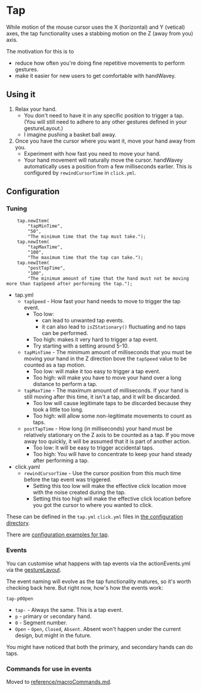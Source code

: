 # Tap

While motion of the mouse cursor uses the X (horizontal) and Y (vetical) axes, the tap functionality uses a stabbing motion on the Z (away from you) axis.

The motivation for this is to

* reduce how often you're doing fine repetitive movements to perform gestures.
* make it easier for new users to get comfortable with handWavey.

## Using it

1. Relax your hand.
    * You don't need to have it in any specific position to trigger a tap. (You will still need to adhere to any other gestures defined in your gestureLayout.)
    * I imagine pushing a basket ball away.
1. Once you have the cursor where you want it, move your hand away from you.
    * Experiment with how fast you need to move your hand.
    * Your hand movement will naturally move the cursor. handWavey automatically uses a position from a few milliseconds earlier. This is configured by `rewindCursorTime` in `click.yml`.

## Configuration

### Tuning

        tap.newItem(
            "tapMinTime",
            "50",
            "The minimum time that the tap must take.");
        tap.newItem(
            "tapMaxTime",
            "100",
            "The maximum time that the tap can take.");
        tap.newItem(
            "postTapTime",
            "100",
            "The minimum amount of time that the hand must not be moving more than tapSpeed after performing the tap.");



* tap.yml
    * `tapSpeed` - How fast your hand needs to move to trigger the tap event.
        * Too low:
            * can lead to unwanted tap events.
            * it can also lead to `isZStationary()` fluctuating and no taps can be performed.
        * Too high: makes it very hard to trigger a tap event.
        * Try starting with a setting around 5-10.
    * `tapMinTime` - The minimum amount of milliseconds that you must be moving your hand in the Z direction bove the `tapSpeed` value to be counted as a tap motion.
        * Too low: will make it too easy to trigger a tap event.
        * Too high: will make you have to move your hand over a long distance to perform a tap.
    * `tapMaxTime` - The maximum amount of milliseconds. If your hand is still moving after this time, it isn't a tap, and it will be discarded.
        * Too low will cause legitimate taps to be discarded because they took a little too long.
        * Too high: will allow some non-legitimate movements to count as taps.
    * `postTapTime` - How long (in milliseconds) your hand must be relatively stationary on the Z axis to be counted as a tap. If you move away too quickly, it will be assumed that it is part of another action.
        * Too low: It will be easy to trigger accidental taps.
        * Too high: You will have to concentrate to keep your hand steady after performing a tap.
* click.yaml
    * `rewindCursorTime` - Use the cursor position from this much time before the tap event was triggered.
        * Setting this too low will make the effective click location move with the noise created during the tap.
        * Setting this too high will make the effective click location before you got the cursor to where you wanted to click.

These can be defined in the `tap.yml` `click.yml` files in [the configuration directory](https://github.com/ksandom/handWavey/blob/main/docs/user/configuration/whereIsMyConfigurationDirectory.md).

There are [configuration examples for tap](https://github.com/ksandom/handWavey/tree/main/examples/tap).

### Events

You can customise what happens with tap events via the actionEvents.yml via the [gestureLayout](https://github.com/ksandom/handWavey/blob/main/docs/user/howTo/createAGestureLayout.md).

The event naming will evolve as the tap functionality matures, so it's worth checking back here. But right now, how's how the events work:

`tap-p0Open`

* `tap-` - Always the same. This is a tap event.
* `p` - `p`rimary or `s`econdary hand.
* `0` - Segment number.
* `Open` - `Open`, `Closed`, `Absent`. Absent won't happen under the current design, but might in the future.

You might have noticed that both the primary, and secondary hands can do taps.

### Commands for use in events

Moved to [reference/macroCommands.md](https://github.com/ksandom/handWavey/blob/main/docs/user/reference/macroCommands.md#gesture-control).

